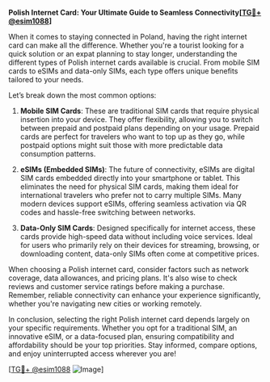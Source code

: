 **Polish Internet Card: Your Ultimate Guide to Seamless Connectivity[[TG💪+ @esim1088](https://t.me/s/esim1088)]**

When it comes to staying connected in Poland, having the right internet card can make all the difference. Whether you're a tourist looking for a quick solution or an expat planning to stay longer, understanding the different types of Polish internet cards available is crucial. From mobile SIM cards to eSIMs and data-only SIMs, each type offers unique benefits tailored to your needs.

Let’s break down the most common options:

1. **Mobile SIM Cards**: These are traditional SIM cards that require physical insertion into your device. They offer flexibility, allowing you to switch between prepaid and postpaid plans depending on your usage. Prepaid cards are perfect for travelers who want to top up as they go, while postpaid options might suit those with more predictable data consumption patterns.

2. **eSIMs (Embedded SIMs)**: The future of connectivity, eSIMs are digital SIM cards embedded directly into your smartphone or tablet. This eliminates the need for physical SIM cards, making them ideal for international travelers who prefer not to carry multiple SIMs. Many modern devices support eSIMs, offering seamless activation via QR codes and hassle-free switching between networks.

3. **Data-Only SIM Cards**: Designed specifically for internet access, these cards provide high-speed data without including voice services. Ideal for users who primarily rely on their devices for streaming, browsing, or downloading content, data-only SIMs often come at competitive prices.

When choosing a Polish internet card, consider factors such as network coverage, data allowances, and pricing plans. It's also wise to check reviews and customer service ratings before making a purchase. Remember, reliable connectivity can enhance your experience significantly, whether you're navigating new cities or working remotely.

In conclusion, selecting the right Polish internet card depends largely on your specific requirements. Whether you opt for a traditional SIM, an innovative eSIM, or a data-focused plan, ensuring compatibility and affordability should be your top priorities. Stay informed, compare options, and enjoy uninterrupted access wherever you are!

[[TG💪+ @esim1088](https://t.me/s/esim1088) ![Image](https://i.postimg.cc/Y0z9fWf4/image.png)]